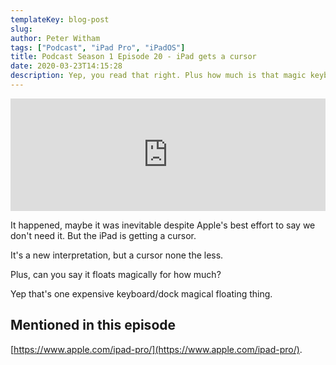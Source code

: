 ```yaml
---
templateKey: blog-post
slug:
author: Peter Witham
tags: ["Podcast", "iPad Pro", "iPadOS"]
title: Podcast Season 1 Episode 20 - iPad gets a cursor
date: 2020-03-23T14:15:28
description: Yep, you read that right. Plus how much is that magic keyboard in the window?
---
```


<iframe width="100%" height="180" frameborder="no" scrolling="no" seamless src="https://share.transistor.fm/e/a9cf2101"></iframe>

It happened, maybe it was inevitable despite Apple's best effort to say we don't need it. But the iPad is getting a cursor.

It's a new interpretation, but a cursor none the less.

Plus, can you say it floats magically for how much?

Yep that's one expensive keyboard/dock magical floating thing.

## Mentioned in this episode

[https://www.apple.com/ipad-pro/](https://www.apple.com/ipad-pro/).
